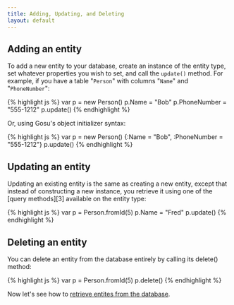 ```yaml
---
title: Adding, Updating, and Deleting
layout: default
---
```


## Adding an entity

To add a new entity to your database, create an instance of the entity type,
set whatever properties you wish to set, and call the `update()` method. For
example, if you have a table "`Person`" with columns "`Name`" and
"`PhoneNumber`":

{% highlight js %}
    var p = new Person()
    p.Name = "Bob"
    p.PhoneNumber = "555-1212"
    p.update()
{% endhighlight %}

Or, using Gosu's object initializer syntax:

{% highlight js %}
    var p = new Person() {:Name = "Bob", :PhoneNumber = "555-1212"}
    p.update()
{% endhighlight %}

## Updating an entity

Updating an existing entity is the same as creating a new entity, except that
instead of constructing a new instance, you retrieve it using one of the
[query methods][3] available on the entity type:

{% highlight js %}
    var p = Person.fromId(5)
    p.Name = "Fred"
    p.update()
{% endhighlight %}

## Deleting an entity

You can delete an entity from the database entirely by calling its delete()
method:

{% highlight js %}
    var p = Person.fromId(5)
    p.delete()
{% endhighlight %}

Now let's see how to [retrieve entites from the database](Retrieving-Data.html).
